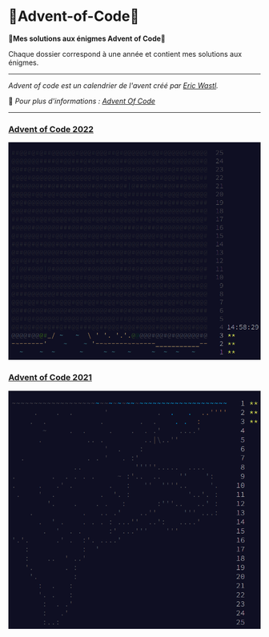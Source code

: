 # 🎅Advent-of-Code🎅
**🎄Mes solutions aux énigmes Advent of Code🎄**

Chaque dossier correspond à une année et contient mes solutions aux énigmes.

---

*Advent of code est un calendrier de l'avent créé par [Eric Wastl](https://twitter.com/ericwastl).*

🔎 *Pour plus d'informations : [Advent Of Code](https://adventofcode.com/)*

---

### [Advent of Code 2022](https://github.com/TikSL/Advent-of-Code/tree/main/2022)
<a href="https://adventofcode.com/2022"><img src="screenshots/2022.png" /></a>

### [Advent of Code 2021](https://github.com/TikSL/Advent-of-Code/tree/main/2021)
<a href="https://adventofcode.com/2021"><img src="screenshots/2021.png" /></a>
